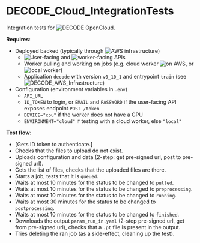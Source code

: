 # DECODE_Cloud_IntegrationTests
Integration tests for ![DECODE OpenCloud](https://github.com/ries-lab/DECODE_Cloud_Documentation).

**Requires**:
 * Deployed backed (typically through ![AWS infrastructure](https://github.com/ries-lab/DECODE_AWS_Infrastructure))
   * ![User-facing](https://github.com/ries-lab/DECODE_Cloud_UserAPI) and ![worker-facing]((https://github.com/ries-lab/DECODE_Cloud_WorkerAPI)) APIs
   * Worker pulling and working on jobs (e.g. cloud worker ![on AWS](https://github.com/ries-lab/DECODE_AWS_Infrastructure), or ![local worker](https://github.com/ries-lab/DECODE_Cloud_JobFetcher))
   * Application `decode` with version `v0_10_1` and entrypoint `train` (see ![DECODE_AWS_Infrastructure](https://github.com/ries-lab/DECODE_AWS_Infrastructure))
 * Configuration (environment variables in `.env`)
   * `API_URL`
   * `ID_TOKEN` to login, or `EMAIL` and `PASSWORD` if the user-facing API exposes endpoint `POST /token`
   * `DEVICE="cpu"` if the worker does not have a GPU
   * `ENVIRONMENT="cloud"` if testing with a cloud worker, else `"local"`

**Test flow**:
 * [Gets ID token to authenticate.]
 * Checks that the files to upload do not exist.
 * Uploads configuration and data (2-step: get pre-signed url, post to pre-signed url).
 * Gets the list of files, checks that the uploaded files are there.
 * Starts a job, tests that it is `queued`.
 * Waits at most 10 minutes for the status to be changed to `pulled`.
 * Waits at most 10 minutes for the status to be changed to `preprocessing`.
 * Waits at most 10 minutes for the status to be changed to `running`.
 * Waits at most 30 minutes for the status to be changed to `postprocessing`.
 * Waits at most 10 minutes for the status to be changed to `finished`.
 * Downloads the output `param_run_in.yaml` (2-step pre-signed url, get from pre-signed url), checks that a `.pt` file is present in the output.
 * Tries deleting the ran job (as a side-effect, cleaning up the test).
